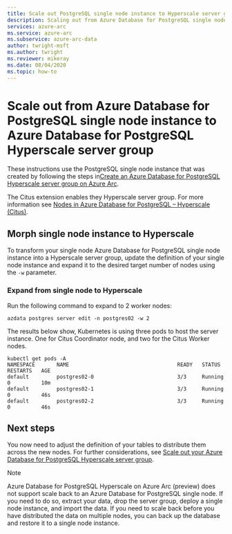 ```yaml
---
title: Scale out PostgreSQL single node instance to Hyperscale server group
description: Scaling out from Azure Database for PostgreSQL single node instance to Azure Database for PostgreSQL Hyperscale server group
services: azure-arc
ms.service: azure-arc
ms.subservice: azure-arc-data
author: twright-msft
ms.author: twright
ms.reviewer: mikeray
ms.date: 08/04/2020
ms.topic: how-to
---
```


# Scale out from Azure Database for PostgreSQL single node instance to Azure Database for PostgreSQL Hyperscale server group

These instructions use the PostgreSQL single node instance that was created by following the steps in[Create an Azure Database for PostgreSQL Hyperscale server group on Azure Arc](create-postgresql-instances.md).

The Citus extension enables they Hyperscale server group. For more information see [Nodes in Azure Database for PostgreSQL – Hyperscale (Citus)](../../postgresql/concepts-hyperscale-nodes.md). 

## Morph single node instance to Hyperscale

To transform your single node Azure Database for PostgreSQL single node instance into a Hyperscale server group, update the definition of your single node instance and expand it to the desired target number of nodes using the `-w` parameter.

### Expand from single node to Hyperscale

Run the following command to expand to 2 worker nodes:

```console
azdata postgres server edit -n postgres02 -w 2
```

The results below show, Kubernetes is using three pods to host the server instance. One for Citus Coordinator node, and two for the Citus Worker nodes.

```console
kubectl get pods -A
NAMESPACE       NAME                                   READY   STATUS    RESTARTS   AGE
default         postgres02-0                           3/3     Running   0          10m
default         postgres02-1                           3/3     Running   0          46s
default         postgres02-2                           3/3     Running   0          46s
```

## Next steps

You now need to adjust the definition of your tables to distribute them across the new nodes. For further considerations, see [Scale out your Azure Database for PostgreSQL Hyperscale server group](scale-out-postgresql-hyperscale.md).

> [!NOTE]
> Azure Database for PostgreSQL Hyperscale on Azure Arc (preview) does not support scale back to an Azure Database for PostgreSQL single node. If you need to do so, extract your data, drop the server group, deploy a single node instance, and import the data. If you need to scale back before you have distributed the data on multiple nodes, you can back up the database and restore it to a single node instance.
